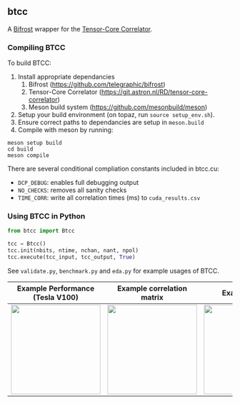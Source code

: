 ## btcc

A [Bifrost](https://github.com/ledatelescope/bifrost) wrapper for the [Tensor-Core Correlator](https://git.astron.nl/RD/tensor-core-correlator).

### Compiling BTCC

To build BTCC:

1. Install appropriate dependancies
   1. Bifrost (https://github.com/telegraphic/bifrost)
   2. Tensor-Core Correlator (https://git.astron.nl/RD/tensor-core-correlator)
   3. Meson build system (https://github.com/mesonbuild/meson)
2. Setup your build environment (on topaz, run `source setup_env.sh`).
3. Ensure correct paths to dependancies are setup in `meson.build`
4. Compile with meson by running:

```
meson setup build
cd build
meson compile
```

There are several conditional compliation constants included in btcc.cu:
* `DCP_DEBUG`: enables full debugging output
* `NO_CHECKS`: removes all sanity checks
* `TIME_CORR`: write all correlation times (ms) to `cuda_results.csv`


### Using BTCC in Python

```Python
from btcc import Btcc

tcc = Btcc()
tcc.init(nbits, ntime, nchan, nant, npol)
tcc.execute(tcc_input, tcc_output, True)
```

See `validate.py`, `benchmark.py` and `eda.py` for example usages of BTCC.

Example Performance (Tesla V100)|  Example correlation matrix | Example image 
:-------------------------:|:-------------------------:|:-------------------------:
<img src="https://user-images.githubusercontent.com/86461236/153545168-1b854b20-b004-4778-a541-ab9fe5a31dac.png" height="200"/> | <img src="https://user-images.githubusercontent.com/86461236/153545216-5a405dac-7889-48b2-a47d-4470080591ff.png" height="200"/> | <img src="https://user-images.githubusercontent.com/86461236/153545271-e660153b-ef2b-4dee-80ce-f99940ae9df3.JPG" height="200"/>
